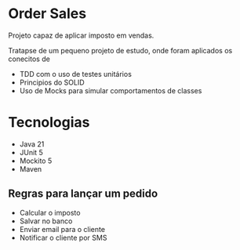 # Order Sales

Projeto capaz de aplicar imposto em vendas.

Tratapse de um pequeno projeto de estudo, onde foram aplicados os conecitos de

- TDD com o uso de testes unitários
- Principios do SOLID
- Uso de Mocks para simular comportamentos de classes

# Tecnologias
- Java 21
- JUnit 5
- Mockito 5
- Maven

## Regras para lançar um pedido 

- Calcular o imposto
- Salvar no banco
- Enviar email para o cliente
- Notificar o cliente por SMS